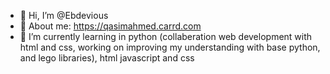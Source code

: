 - 👋 Hi, I’m @Ebdevious
- 👀 About me: https://qasimahmed.carrd.com
- 🌱 I’m currently learning in python (collaberation web development with html and css, working on improving my understanding with base python, and lego libraries), html javascript and css

